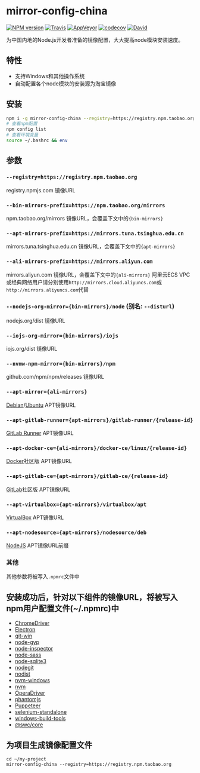 mirror-config-china
===========

[![NPM version](https://img.shields.io/npm/v/mirror-config-china.svg?style=flat-square)](https://www.npmjs.com/package/mirror-config-china)
[![Travis](https://img.shields.io/travis/gucong3000/mirror-config-china.svg?&label=Linux)](https://travis-ci.org/gucong3000/mirror-config-china)
[![AppVeyor](https://img.shields.io/appveyor/ci/gucong3000/mirror-config-china.svg?&label=Windows)](https://ci.appveyor.com/project/gucong3000/mirror-config-china)
[![codecov](https://img.shields.io/codecov/c/github/gucong3000/mirror-config-china.svg)](https://codecov.io/gh/gucong3000/mirror-config-china)
[![David](https://img.shields.io/david/gucong3000/mirror-config-china.svg)](https://david-dm.org/gucong3000/mirror-config-china)

为中国内地的Node.js开发者准备的镜像配置，大大提高node模块安装速度。

## 特性

- 支持Windows和其他操作系统
- 自动配置各个node模块的安装源为淘宝镜像

## 安装

```bash
npm i -g mirror-config-china --registry=https://registry.npm.taobao.org
# 查看npm配置
npm config list
# 查看环境变量
source ~/.bashrc && env
```

## 参数

### `--registry=https://registry.npm.taobao.org`
registry.npmjs.com 镜像URL

### `--bin-mirrors-prefix=https://npm.taobao.org/mirrors`
npm.taobao.org/mirrors 镜像URL，会覆盖下文中的`{bin-mirrors}`

### `--apt-mirrors-prefix=https://mirrors.tuna.tsinghua.edu.cn`
mirrors.tuna.tsinghua.edu.cn 镜像URL，会覆盖下文中的`{apt-mirrors}`

### `--ali-mirrors-prefix=https://mirrors.aliyun.com`
mirrors.aliyun.com 镜像URL，会覆盖下文中的`{ali-mirrors}`
阿里云ECS VPC或经典网络用户请分别使用`http://mirrors.cloud.aliyuncs.com`或`http://mirrors.aliyuncs.com`代替

### `--nodejs-org-mirror={bin-mirrors}/node` (别名: `--disturl`)
nodejs.org/dist 镜像URL

### `--iojs-org-mirror={bin-mirrors}/iojs`
iojs.org/dist 镜像URL

### `--nvmw-npm-mirror={bin-mirrors}/npm`
github.com/npm/npm/releases 镜像URL

### `--apt-mirror={ali-mirrors}`
[Debian](https://www.debian.org/mirror/list)/[Ubuntu](https://www.ubuntu.com/index_kylin) APT镜像URL

### `--apt-gitlab-runner={apt-mirrors}/gitlab-runner/{release-id}`
[GitLab Runner](https://docs.gitlab.com/runner/install/linux-repository.html#installing-the-runner) APT镜像URL

### `--apt-docker-ce={ali-mirrors}/docker-ce/linux/{release-id}`
[Docker](https://docs.docker.com/install/linux/docker-ce/debian/#install-docker-ce-1)社区版 APT镜像URL

### `--apt-gitlab-ce={apt-mirrors}/gitlab-ce/{release-id}`
[GitLab](https://about.gitlab.com/installation/)社区版 APT镜像URL

### `--apt-virtualbox={apt-mirrors}/virtualbox/apt`
[VirtualBox](https://www.virtualbox.org/) APT镜像URL

### `--apt-nodesource={apt-mirrors}/nodesource/deb`
[NodeJS](https://nodejs.org/zh-cn/download/package-manager/#linux-debian-ubuntu) APT镜像URL前缀

### 其他
其他参数将被写入`.npmrc`文件中

## 安装成功后，针对以下组件的镜像URL，将被写入npm用户配置文件(~/.npmrc)中

- [ChromeDriver](https://www.npmjs.com/package/chromedriver)
- [Electron](https://www.npmjs.com/package/electron)
- [git-win](https://www.npmjs.com/package/git-win)
- [node-gyp](https://www.npmjs.com/package/node-gyp)
- [node-inspector](https://www.npmjs.com/package/node-inspector)
- [node-sass](https://www.npmjs.com/package/node-sass)
- [node-sqlite3](https://www.npmjs.com/package/node-sqlite3)
- [nodegit](https://www.npmjs.com/package/nodegit)
- [nodist](https://github.com/marcelklehr/nodist)
- [nvm-windows](https://github.com/coreybutler/nvm-windows)
- [nvm](https://github.com/creationix/nvm)
- [OperaDriver](https://www.npmjs.com/package/operadriver)
- [phantomjs](https://www.npmjs.com/package/phantomjs)
- [Puppeteer](https://www.npmjs.com/package/puppeteer)
- [selenium-standalone](https://www.npmjs.com/package/selenium-standalone)
- [windows-build-tools](https://www.npmjs.com/package/windows-build-tools)
- [@swc/core](https://www.npmjs.com/package/@swc/core)

## 为项目生成镜像配置文件

```
cd ~/my-project
mirror-config-china --registry=https://registry.npm.taobao.org
```
